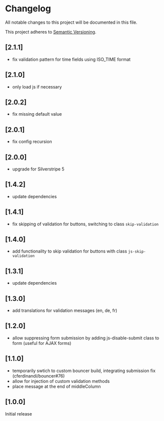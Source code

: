 # Changelog

All notable changes to this project will be documented in this file.

This project adheres to [Semantic Versioning](http://semver.org/).

## [2.1.1]

* fix validation pattern for time fields using ISO_TIME format

## [2.1.0]

* only load js if necessary

## [2.0.2]

* fix missing default value

## [2.0.1]

* fix config recursion

## [2.0.0]

* upgrade for Silverstripe 5

## [1.4.2]

* update dependencies

## [1.4.1]

* fix skipping of validation for buttons, switching to class `skip-validation`

## [1.4.0]

* add functionality to skip validation for buttons with class `js-skip-validation`

## [1.3.1]

* update dependencies

## [1.3.0]

* add translations for validation messages (en, de, fr)

## [1.2.0]

* allow suppressing form submission by adding js-disable-submit class to form (useful for AJAX forms)

## [1.1.0]

* temporarily swtich to custom bouncer build, integrating submission fix (cferdinandi/bouncer#76)
* allow for injection of custom validation methods
* place message at the end of middleColumn

## [1.0.0]

Initial release
